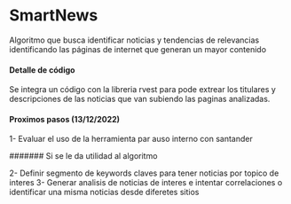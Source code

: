 # SmartNews

Algoritmo que busca identificar noticias y tendencias de relevancias identificando las páginas de internet que generan un mayor contenido

#### Detalle de código

Se integra un código con la libreria rvest para pode extrear los titulares y
descripciones de las noticias que van subiendo las paginas analizadas.

#### Proximos pasos (13/12/2022)
1- Evaluar el uso de la herramienta par auso interno con santander 

####### Si se le da utilidad al algoritmo

2- Definir segmento de keywords claves para tener noticias por topico de interes
3- Generar analisis de noticias de interes e intentar correlaciones o identificar una misma noticias desde diferetes sitios 



